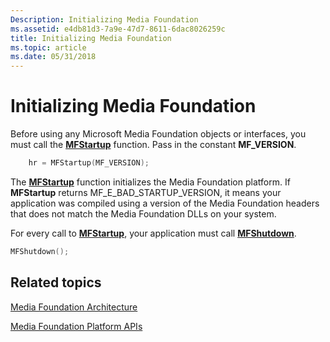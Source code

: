 ```yaml
---
Description: Initializing Media Foundation
ms.assetid: e4db81d3-7a9e-47d7-8611-6dac8026259c
title: Initializing Media Foundation
ms.topic: article
ms.date: 05/31/2018
---
```


# Initializing Media Foundation

Before using any Microsoft Media Foundation objects or interfaces, you must call the [**MFStartup**](/windows/desktop/api/mfapi/nf-mfapi-mfstartup) function. Pass in the constant **MF\_VERSION**.


```C++
    hr = MFStartup(MF_VERSION);
```



The [**MFStartup**](/windows/desktop/api/mfapi/nf-mfapi-mfstartup) function initializes the Media Foundation platform. If **MFStartup** returns MF\_E\_BAD\_STARTUP\_VERSION, it means your application was compiled using a version of the Media Foundation headers that does not match the Media Foundation DLLs on your system.

For every call to [**MFStartup**](/windows/desktop/api/mfapi/nf-mfapi-mfstartup), your application must call [**MFShutdown**](/windows/desktop/api/mfapi/nf-mfapi-mfshutdown).


```C++
MFShutdown();
```



## Related topics

<dl> <dt>

[Media Foundation Architecture](media-foundation-architecture.md)
</dt> <dt>

[Media Foundation Platform APIs](media-foundation-platform-apis.md)
</dt> </dl>

 

 




